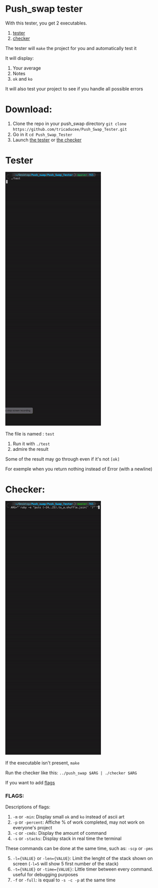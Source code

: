 # Push_swap tester
With this tester, you get 2 executables.
  1. [tester](https://github.com/Miniflint/Push_Swap_Tester/README.md#Tester)
  2. [checker](https://github.com/Miniflint/Push_Swap_Tester/README.md#Checker)

The tester will `make` the project for you and automatically test it

It will display:
  1. Your average
  2. Notes
  3. `ok` and `ko`

It will also test your project to see if you handle all possible errors

# Download:
  1. Clone the repo in your push_swap directory `git clone https://github.com/tricaducee/Push_Swap_Tester.git`
  2. Go in it `cd Push_Swap_Tester`
  4. Launch [the tester](https://github.com/Miniflint/Push_Swap_Tester/README.md#Tester) or [the checker](https://github.com/Miniflint/Push_Swap_Tester/README.md#Checker)

# Tester
![](Tester.gif)

The file is named : `test`
  1. Run it with `./test`
  2. admire the result

Some of the result may go through even if it's not `[ok]`

For exemple when you return nothing instead of Error (with a newline)

# Checker:
![](Checker.gif)

If the executable isn't present, `make`

Run the checker like this: `../push_swap $ARG | ./checker $ARG`

If you want to add [flags](https://github.com/Miniflint/Push_Swap_Tester/README.md#flags)

### FLAGS:
Descriptions of flags:
  1. `-m` or `-min`: Display small `ok` and `ko` instead of ascii art
  2. `-p` or `-percent`: Affiche % of work completed, may not work on everyone's project
  3. `-c` or `-cmds`: Display the amount of command
  4. `-s` or `-stacks`: Display stack in real time the terminal

These commands can be done at the same time, such as: `-scp` or `-pms`

  5. `-l={VALUE}` or `-len={VALUE}`: Limit the lenght of the stack shown on screen (`-l=5` will show 5 first number of the stack)
  6. `-t={VALUE}` or `-time={VALUE}`: Little timer between every command. useful for debugging purposes
  7. `-f` or `-full`: is equal to `-s -c -p` at the same time
